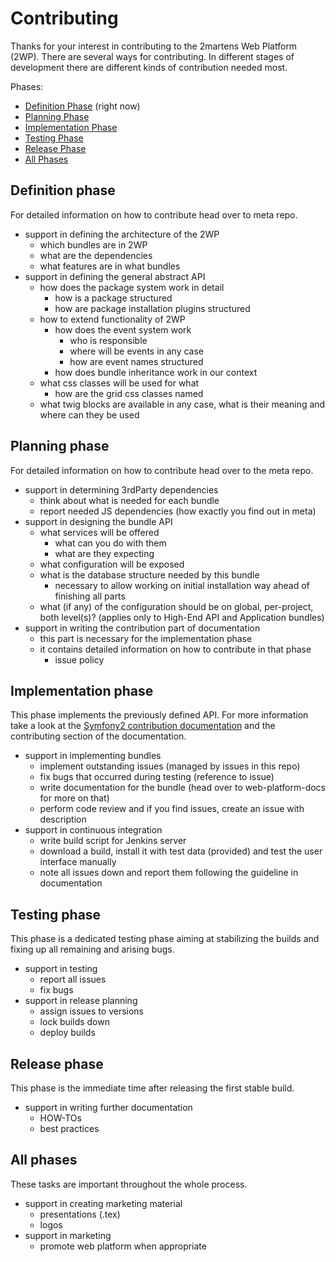 # Contributing

Thanks for your interest in contributing to the 2martens Web Platform (2WP).
There are several ways for contributing. In different stages of development
there are different kinds of contribution needed most.

Phases:

* [Definition Phase](CONTRIBUTING.md#definition-phase) (right now)
* [Planning Phase](CONTRIBUTING.md#planning-phase)
* [Implementation Phase](CONTRIBUTING.md#implementation-phase)
* [Testing Phase](CONTRIBUTING.md#testing-phase)
* [Release Phase](CONTRIBUTING.md#release-phase)
* [All Phases](CONTRIBUTING.md#all-phases)

## Definition phase
For detailed information on how to contribute head over to meta repo.

* support in defining the architecture of the 2WP
    * which bundles are in 2WP
    * what are the dependencies
    * what features are in what bundles
* support in defining the general abstract API
    * how does the package system work in detail
        * how is a package structured
        * how are package installation plugins structured
    * how to extend functionality of 2WP
        * how does the event system work
            * who is responsible
            * where will be events in any case
            * how are event names structured
        * how does bundle inheritance work in our context
    * what css classes will be used for what
        * how are the grid css classes named
    * what twig blocks are available in any case, what is their meaning
      and where can they be used

## Planning phase
For detailed information on how to contribute head over to the meta repo.

* support in determining 3rdParty dependencies
    * think about what is needed for each bundle
    * report needed JS dependencies (how exactly you find out in meta)
* support in designing the bundle API
    * what services will be offered
        * what can you do with them
        * what are they expecting
    * what configuration will be exposed
    * what is the database structure needed by this bundle
        * necessary to allow working on initial installation way ahead of
          finishing all parts
    * what (if any) of the configuration should be on global, per-project,
      both level(s)? (applies only to High-End API and Application bundles)
* support in writing the contribution part of documentation
    * this part is necessary for the implementation phase
    * it contains detailed information on how to contribute in that phase
        * issue policy

## Implementation phase
This phase implements the previously defined API. For more information take
a look at the [Symfony2 contribution documentation][1] and the contributing
section of the documentation.

* support in implementing bundles
    * implement outstanding issues (managed by issues in this repo)
    * fix bugs that occurred during testing (reference to issue)
    * write documentation for the bundle (head over to web-platform-docs
      for more on that)
    * perform code review and if you find issues, create an issue with
      description
* support in continuous integration
    * write build script for Jenkins server
    * download a build, install it with test data (provided) and test
      the user interface manually
    * note all issues down and report them following the guideline in documentation

## Testing phase
This phase is a dedicated testing phase aiming at stabilizing the builds
and fixing up all remaining and arising bugs.

* support in testing
    * report all issues
    * fix bugs
* support in release planning
    * assign issues to versions
    * lock builds down
    * deploy builds
    
## Release phase
This phase is the immediate time after releasing the first stable build.

* support in writing further documentation
    * HOW-TOs
    * best practices

## All phases
These tasks are important throughout the whole process.

* support in creating marketing material
    * presentations (.tex)
    * logos
* support in marketing
    * promote web platform when appropriate

[1]: http://symfony.com/doc/current/contributing/code/index.html
